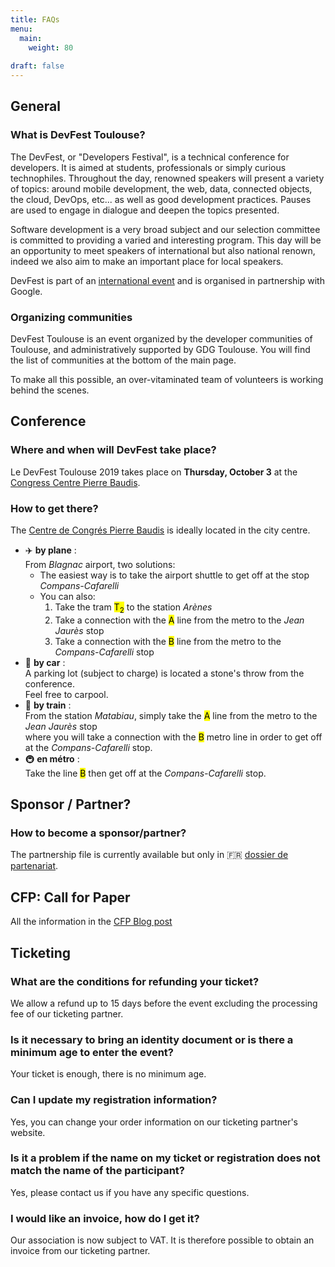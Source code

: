 ```yaml
---
title: FAQs
menu:
  main:
    weight: 80
    
draft: false
---
```


## General

### What is DevFest Toulouse?

The DevFest, or "Developers Festival", is a technical conference for developers.
It is aimed at students, professionals or simply curious technophiles.
Throughout the day, renowned speakers will present a variety of topics: around mobile development, the web, data, connected objects, the cloud, DevOps, etc... as well as good development practices.
Pauses are used to engage in dialogue and deepen the topics presented.

Software development is a very broad subject and our selection committee is committed to providing a varied and interesting program.
This day will be an opportunity to meet speakers of international but also national renown, indeed we also aim to make an important place for local speakers.

DevFest is part of an [international event](https://developers.google.com/events/devfest/) and is organised in partnership with Google.


### Organizing communities

DevFest Toulouse is an event organized by the developer communities of Toulouse, and administratively supported by GDG Toulouse.
You will find the list of communities at the bottom of the main page.

To make all this possible, an over-vitaminated team of volunteers is working behind the scenes.

## Conference

### Where and when will DevFest take place?

Le DevFest Toulouse 2019 takes place on **Thursday, October 3** at the [Congress Centre Pierre Baudis](https://goo.gl/maps/vDmHc8mFQtD2).

### How to get there?

The [Centre de Congrés Pierre Baudis](https://goo.gl/maps/vDmHc8mFQtD2) is ideally located in the city centre.

* :airplane: **by plane** : <br>
From _Blagnac_ airport, two solutions:
  - The easiest way is to take the airport shuttle to get off at the stop _Compans-Cafarelli_
  - You can also:
      1. Take the tram <mark class="t2">T<sub>2</sub></mark> to the station _Arènes_
      2. Take a connection with the <mark class="a">A</mark> line from the metro to the _Jean Jaurès_ stop
      3. Take a connection with the <mark class="b">B</mark> line from the metro to the _Compans-Cafarelli_ stop
* :car: **by car** : <br>
A parking lot (subject to charge) is located a stone's throw from the conference. <br>
Feel free to carpool.
* :train: **by train** : <br>
From the station _Matabiau_, 
simply take the <mark class="a">A</mark> line from the metro to the _Jean Jaurès_ stop<br> 
where you will take a connection with the <mark class="b">B</mark> metro line 
in order to get off at the _Compans-Cafarelli_ stop.
* :metro: **en métro** : <br>
Take the line <mark class="b">B</mark> then get off at the _Compans-Cafarelli_ stop.

## Sponsor / Partner?

### How to become a sponsor/partner?

The partnership file is currently available but only in :fr: [dossier de partenariat](https://drive.google.com/open?id=1Uo1V4v3SHjl2q27SNkOyHkcuagKJmTU4).

## CFP: Call for Paper

All the information in the [CFP Blog post](/blog/cfp/)

## Ticketing

### What are the conditions for refunding your ticket?

We allow a refund up to 15 days before the event excluding the processing fee of our ticketing partner.

### Is it necessary to bring an identity document or is there a minimum age to enter the event?

Your ticket is enough, there is no minimum age.

### Can I update my registration information?

Yes, you can change your order information on our ticketing partner's website.

### Is it a problem if the name on my ticket or registration does not match the name of the participant?

Yes, please contact us if you have any specific questions.

### I would like an invoice, how do I get it?

Our association is now subject to VAT. It is therefore possible to obtain an invoice from our ticketing partner.
